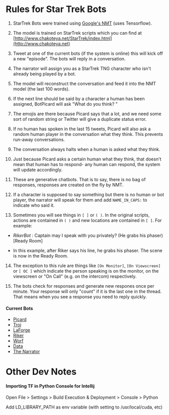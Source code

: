 
# Rules for Star Trek Bots

1. StarTrek Bots were trained using [Google's NMT](https://github.com/tensorflow/nmt) (uses Tensorflow).

2. The model is trained on StarTrek scripts which you can find at [http://www.chakoteya.net/StarTrek/index.html](http://www.chakoteya.net)

3. Tweet at one of the current bots (if the system is online) this will kick off a new "episode".  The bots will reply in a conversation.

4. The narrator will assign you as a StarTrek TNG character who isn't already being played by a bot. 

5. The model will reconstruct the conversation and feed it into the NMT model (the last 100 words). 

6. If the next line should be said by a character a human has been assigned, BotPicard will ask "What do you think? <emojis>"

7. The emojis are there because Picard says that a lot, and we need some sort of random string or Twitter will give a duplicate status error.

8. If no human has spoken in the last 15 tweets, Picard will also ask a random human player in the conversation what they think. 
This prevents run-away conversations.  

9. The conversation always halts when a human is asked what they think.

10. Just because Picard asks a certain human what they think, that doesn't mean that human has to respond- any human can respond,
the system will update accordingly. 

11. These are generative chatbots. That is to say, there is no bag of responses, responses are created on the fly by NMT. 

12. If a character is supposed to say something but there is no human or bot player, the narrator will speak for them and add
`NAME_IN_CAPS:` to indicate who said it. 

13. Sometimes you will see things in `[ ]` or `( )`.  In the original scripts, actions are contained in `( )` and new locations
are contained in `[ ]`. For example:

- *RikerBot* : Captain may I speak with you privately? (He grabs his phaser)[Ready Room]

- In this example, after Riker says his line, he grabs his phaser. The scene is now in the Ready Room.

14. The exception to this rule are things like `[On Monitor]`, `[On Viewscreen]` or `[ OC ]` which indicate the person speaking is
on the monitor, on the viewscreen or "On Call" (e.g. on the intercom) respectively.

15. The bots check for responses and generate new respones once per minute. Your response will only "count" if it is the last one in the thread. That means when you see a response you need to reply quickly. 

#### Current Bots

- [Picard](https://twitter.com/BotPicard)
- [Troi](https://twitter.com/BotTroi)
- [LaForge](https://twitter.com/BotLaforge)
- [Riker](https://twitter.com/BotRiker)
- [Worf](https://twitter.com/BotWorf)
- [Data](https://twitter.com/CmdrDataBot)
- [The Narrator](https://twitter.com/ST_NarratorBot)


# Other Dev Notes

#### Importing TF in Python Console for Intellij

Open File > Settings > Build Execution & Deployment > Console > Python

Add LD_LIBRARY_PATH as env variable (with setting to /usr/local/cuda, etc)
